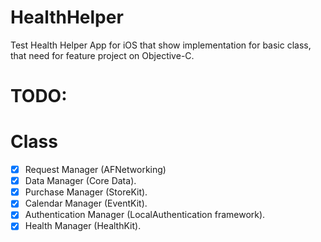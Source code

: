 # HealthHelper
Test Health Helper App for iOS that show implementation for basic class, that need for feature project on Objective-C.

# TODO:
# Class
- [x] Request Manager (AFNetworking)
- [x] Data Manager (Core Data).
- [x] Purchase Manager (StoreKit).
- [x] Calendar Manager (EventKit).
- [x] Authentication Manager (LocalAuthentication framework).
- [x] Health Manager (HealthKit).

